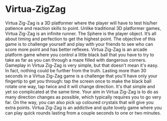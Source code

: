 # Virtua-ZigZag
Virtua Zig-Zag is a 3D platformer where the player will have to test his/her patience and reaction skills to point. Unlike traditional 3D platformer games, Virtua Zig-Zag is an infinite runner. The Sphere is the player object. It’s all about timing and perfection to get the highest point. The objective of this game is to challenge yourself and play with your friends to see who can score more point and has better reflexes.
Virtua Zig-Zag is an arcade platform game where you control a little black ball that you have to try to take as far as you can through a maze filled with dangerous corners. 
Gameplay in Virtua Zig-Zag is very simple, but that doesn't mean it's easy. In fact, nothing could be further from the truth. Lasting more than 30 seconds in a Virtua Zig-Zag game is a challenge that you'll have only your fingertip to get you through: tap the screen once to make the black ball rotate one way, tap twice and it will change direction. It's that simple and yet so complicated at the same time.
Your aim in Virtua Zig-Zag is to do as many direction changes as possible, which typically requires you to go very far. On the way, you can also pick up coloured crystals that will give you extra points. 
Virtua Zig-Zag is an addictive and quite lovely game where you can play quick rounds lasting from a couple seconds to one or two minutes.
 
